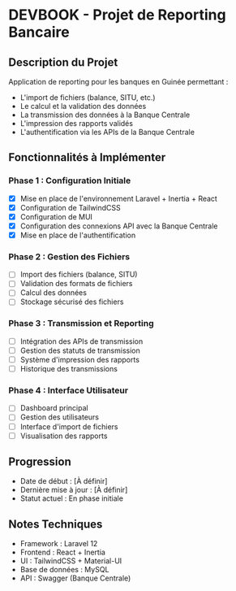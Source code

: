 # DEVBOOK - Projet de Reporting Bancaire

## Description du Projet
Application de reporting pour les banques en Guinée permettant :
- L'import de fichiers (balance, SITU, etc.)
- Le calcul et la validation des données
- La transmission des données à la Banque Centrale
- L'impression des rapports validés
- L'authentification via les APIs de la Banque Centrale

## Fonctionnalités à Implémenter

### Phase 1 : Configuration Initiale
- [x] Mise en place de l'environnement Laravel + Inertia + React
- [x] Configuration de TailwindCSS
- [x] Configuration de MUI
- [x] Configuration des connexions API avec la Banque Centrale
- [x] Mise en place de l'authentification

### Phase 2 : Gestion des Fichiers
- [ ] Import des fichiers (balance, SITU)
- [ ] Validation des formats de fichiers
- [ ] Calcul des données
- [ ] Stockage sécurisé des fichiers

### Phase 3 : Transmission et Reporting
- [ ] Intégration des APIs de transmission
- [ ] Gestion des statuts de transmission
- [ ] Système d'impression des rapports
- [ ] Historique des transmissions

### Phase 4 : Interface Utilisateur
- [ ] Dashboard principal
- [ ] Gestion des utilisateurs
- [ ] Interface d'import de fichiers
- [ ] Visualisation des rapports

## Progression
- Date de début : [À définir]
- Dernière mise à jour : [À définir]
- Statut actuel : En phase initiale

## Notes Techniques
- Framework : Laravel 12
- Frontend : React + Inertia
- UI : TailwindCSS + Material-UI
- Base de données : MySQL
- API : Swagger (Banque Centrale) 